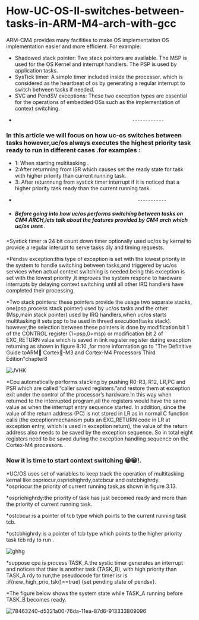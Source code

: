 # How-UC-OS-II-switches-between-tasks-in-ARM-M4-arch-with-gcc
ARM-CM4 provides many facilities to make OS implementation OS implementation easier
and more efficient. For example: 
* Shadowed stack pointer: Two stack pointers are available. The MSP is used
for the OS Kernel and interrupt handlers. The PSP is used by application
tasks.
* SysTick timer: A simple timer included inside the processor. which is considered as 
the heartbeat of os by generating a regular interrupt to switch between tasks if needed.
* SVC and PendSV exceptions: These two exception types are essential for the
operations of embedded OSs such as the implementation of context
switching.
*                                                 ------------
### In this article we will focus on how uc-os switches between tasks however,uc/os always executes the highest priority task ready to run in  different cases .for examples :
* 1: When starting multitasking .
* 2:After returnning from ISR which causes set the ready state for task with higher priority than current running task.
* 3: After returnnung from systick timer interrupt if it is noticed that a higher priority task ready than the current running task.
*                                                   -----------
* ##### Before going into how uc/os performs switching between tasks on CM4 ARCH,lets talk about the features provided by CM4 arch which uc/os uses .

*Systick timer :a 24 bit count down timer optionally used uc/os by kernal to provide a regular interupt to serve tasks dly and timing requests.

*Pendsv exception:this type of exception is set with the lowest priority in the system to handle switching between tasks,and triggered by uc/os services when actual context switching is needed.being this exception is set with the lowest priority ,it improves the system respone to hardware interrupts by delaying context switching until all other IRQ handlers have completed their processing.

*Two stack pointers: these pointers provide the usage two separate stacks, one(psp,process stack pointer) used by uc/os tasks and the other (Msp,main stack pointer) used by IRQ handlers,when uc/os starts multitasking it sets psp to be used in threed execution(tasks stack). however,the selection between these pointers is done by modification bit 1 of the CONTROL register (1=psp,0=msp) or modification bit 2 of EXC_RETURN value which is saved in link register register during execption returning as shown in figure 8:10 ,for more information go to "The Definitive Guide toARM Cortex-M3 and Cortex-M4 Processors Third Edition"chapter8
 

![JVHK](https://user-images.githubusercontent.com/60859162/78462385-bd09cd00-76d1-11ea-87b8-7c790eacec40.PNG)

*Cpu automatically performs stacking by pushing R0-R3, R12, LR,PC and PSR which are called “caller saved registers.”and restore them at exception exit under the control of the processor’s hardware.In this way when returned to the interrupted program,all the registers would have the same value as when the interrupt entry sequence started. In addition, since the value of the return address (PC) is not stored in LR as in normal C function calls (the exceptionmechanism puts an EXC_RETURN code in LR at exception entry, which is used in
exception return), the value of the return address also needs to be saved by the exception sequence. So in total eight registers need to be saved during the exception handling sequence on the  Cortex-M4 processors.

### Now it is time to start context switching 😁😁!.

*UC/OS uses set of variables to keep track the operation of multitasking kernal like ospriocur,ospriohighrdy,ostcbcur and ostcbhighrdy.
*ospriocur:the priority of current running task,as shown in figure 3.13.

*ospriohighrdy:the priority of task has just becomed ready and more than the priority of current running task.

*ostcbcur:is a pointer of tcb type which points to the current running task tcb.

*ostcbhighrdy:is a pointer of tcb type which points to the higher priority task tcb rdy to run .

![ghhg](https://user-images.githubusercontent.com/60859162/78462211-402a2380-76d0-11ea-9800-0fac9f2f6158.PNG)


*suppose cpu is process TASK_A.the systic timer generates an interrupt and notices that thier is another task (TASK_B), with high priority than TASK_A rdy to run,the pseudocode for timer isr is :if(new_high_prio_tsk()==true)
                                                   {set pending state of pendsv}.
                                                   
                                                                                                      
*The figure below shows the system state while TASK_A running before TASK_B becomes ready.


![78463240-d5321a00-76da-11ea-87d6-913333809096](https://user-images.githubusercontent.com/60859162/78463891-e2eb9d80-76e2-11ea-8faf-fd15b00bf8a0.jpg)











